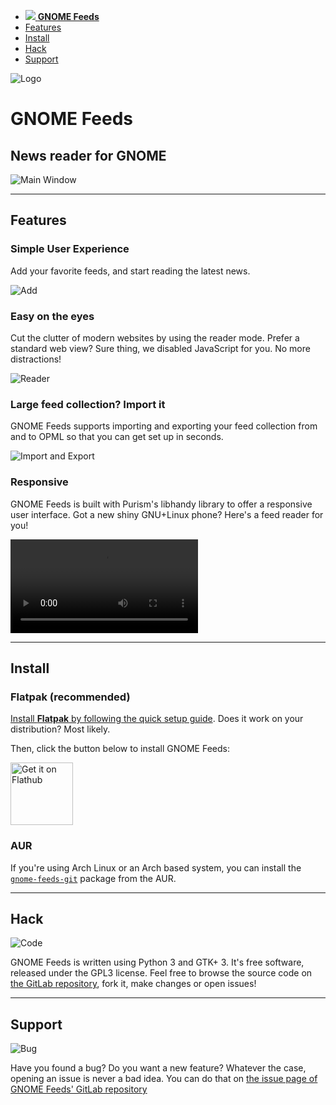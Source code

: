 <nav>

- [<span>![](./logo-symbolic.svg) **GNOME Feeds**</span>](#)
- [Features](#features)
- [Install](#install)
- [Hack](#hack)
- [Support](#support)

</nav>

<!--@MARGIN@-->

![Logo](logo.svg)

# GNOME Feeds

## News reader for GNOME

![Main Window](screenshots/mainwindow.png)

---

## Features

### Simple User Experience

Add your favorite feeds, and start reading the latest news.

![Add](screenshots/add_feed.png)

### Easy on the eyes

Cut the clutter of modern websites by using the reader mode. Prefer a standard web view? Sure thing, we disabled JavaScript for you. No more distractions!

![Reader](screenshots/reader.png)

### Large feed collection? Import it

GNOME Feeds supports importing and exporting your feed collection from and to OPML so that you can get set up in seconds.

![Import and Export](screenshots/import_export.png)

### Responsive

GNOME Feeds is built with Purism's libhandy library to offer a responsive user interface. Got a new shiny GNU+Linux phone? Here's a feed reader for you!

<video autoplay mute controls loop>
    <source src="screenshots/responsive_demo.mp4" type="video/mp4" />
</video>

---

## Install

### Flatpak (recommended)

[Install **Flatpak** by following the quick setup guide](https://flatpak.org/setup/). Does it work on your distribution? Most likely.

Then, click the button below to install GNOME Feeds:

<a href="https://flathub.org/apps/details/org.gabmus.gnome-feeds"><img src="https://raw.githubusercontent.com/flatpak-design-team/flathub-mockups/master/assets/download-button/download.svg?sanitize=true" height="100" alt="Get it on Flathub" /></a>

### AUR

If you're using Arch Linux or an Arch based system, you can install the [`gnome-feeds-git`](https://aur.archlinux.org/packages/gnome-feeds-git/) package from the AUR.

---

## Hack

![Code](icons/code.svg)

GNOME Feeds is written using Python 3 and GTK+ 3. It's free software, released under the GPL3 license. Feel free to browse the source code on [the GitLab repository](https://gitlab.com/gabmus/gnome-feeds), fork it, make changes or open issues!

---

## Support

![Bug](icons/bug.svg)

Have you found a bug? Do you want a new feature? Whatever the case, opening an issue is never a bad idea. You can do that on [the issue page of GNOME Feeds' GitLab repository](https://gitlab.com/gabmus/gnome-feeds/issues)
